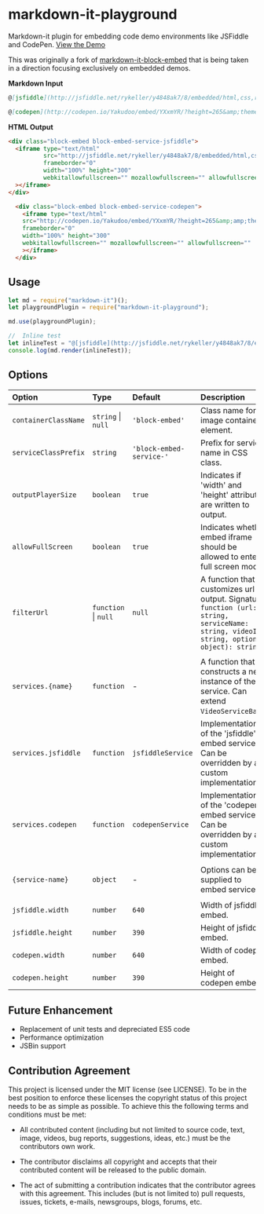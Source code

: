 # markdown-it-playground

Markdown-it plugin for embedding code demo environments like JSFiddle and CodePen. [View the Demo](http://rykeller.com/preview/playground/)

This was originally a fork of [markdown-it-block-embed](https://github.com/rotorz/markdown-it-block-embed) that is being taken in a direction focusing exclusively on embedded demos.

**Markdown Input**
```markdown
@[jsfiddle](http://jsfiddle.net/rykeller/y4848ak7/8/embedded/html,css,result/)

@[codepen](http://codepen.io/Yakudoo/embed/YXxmYR/?height=265&amp;theme-id=0&amp;default-tab=js,result&amp;embed-version=2)

```

**HTML Output**
  ```html
  <div class="block-embed block-embed-service-jsfiddle">
    <iframe type="text/html"
            src="http://jsfiddle.net/rykeller/y4848ak7/8/embedded/html,css,result/"
            frameborder="0"
            width="100%" height="300"
            webkitallowfullscreen="" mozallowfullscreen="" allowfullscreen=""
    ></iframe>
  </div>
  ```

  ```html
    <div class="block-embed block-embed-service-codepen">
      <iframe type="text/html"
      src="http://codepen.io/Yakudoo/embed/YXxmYR/?height=265&amp;amp;theme-id=0&amp;amp;default-tab=js,result&amp;amp;embed-version=2"
      frameborder="0"
      width="100%" height="300"
      webkitallowfullscreen="" mozallowfullscreen="" allowfullscreen=""
      ></iframe>
    </div>
  ```

## Usage

```javascript
let md = require("markdown-it")();
let playgroundPlugin = require("markdown-it-playground");

md.use(playgroundPlugin);

//  Inline test
let inlineTest = "@[jsfiddle](http://jsfiddle.net/rykeller/y4848ak7/8/embedded/html,css,result/)";
console.log(md.render(inlineTest));
```


## Options

Option               | Type                 | Default                  | Description
:--------------------|:---------------------|:-------------------------|:------------------------------------------------------------------------------------------------------------------------------------------
`containerClassName` | `string` \| `null`   | `'block-embed'`          | Class name for image container element.
`serviceClassPrefix` | `string`             | `'block-embed-service-'` | Prefix for service name in CSS class.
`outputPlayerSize`   | `boolean`            | `true`                   | Indicates if 'width' and 'height' attributes are written to output.
`allowFullScreen`    | `boolean`            | `true`                   | Indicates whether embed iframe should be allowed to enter full screen mode.
`filterUrl`          | `function` \| `null` | `null`                   | A function that customizes url output. Signature: `function (url: string, serviceName: string, videoID: string, options: object): string`
                     |                      |                          |
`services.{name}`    | `function`           | -                        | A function that constructs a new instance of the service. Can extend `VideoServiceBase`.
`services.jsfiddle`   | `function`           | `jsfiddleService`         | Implementation of the 'jsfiddle' embed service. Can be overridden by a custom implementation.
`services.codepen`   | `function`           | `codepenService`         | Implementation of the 'codepen' embed service. Can be overridden by a custom implementation.
                     |                      |                          |
`{service-name}`     | `object`             | -                        | Options can be supplied to embed services.
                     |                      |                          |
`jsfiddle.width`      | `number`             | `640`                    | Width of jsfiddle embed.
`jsfiddle.height`     | `number`             | `390`                    | Height of jsfiddle embed.
`codepen.width`      | `number`             | `640`                    | Width of codepen embed.
`codepen.height`     | `number`             | `390`                    | Height of codepen embed.
## Future Enhancement

- Replacement of unit tests and depreciated ES5 code
- Performance optimization
- JSBin support


## Contribution Agreement

This project is licensed under the MIT license (see LICENSE). To be in the best
position to enforce these licenses the copyright status of this project needs to
be as simple as possible. To achieve this the following terms and conditions
must be met:

- All contributed content (including but not limited to source code, text,
  image, videos, bug reports, suggestions, ideas, etc.) must be the
  contributors own work.

- The contributor disclaims all copyright and accepts that their contributed
  content will be released to the public domain.

- The act of submitting a contribution indicates that the contributor agrees
  with this agreement. This includes (but is not limited to) pull requests, issues,
  tickets, e-mails, newsgroups, blogs, forums, etc.
